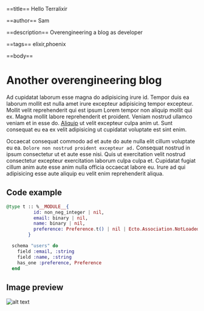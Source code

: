 ==title==
Hello Terralixir

==author==
Sam

==description==
Overengineering a blog as developer

==tags==
elixir,phoenix

==body==



# Another overengineering blog

Ad cupidatat laborum esse magna do adipisicing irure id. Tempor duis ea laborum mollit est nulla amet irure excepteur adipisicing tempor excepteur. Mollit velit reprehenderit qui est ipsum Lorem tempor non aliquip mollit qui ex. Magna mollit labore reprehenderit et proident. Veniam nostrud ullamco veniam et in esse do. [Aliquip](https://terralixir.dev) ut velit excepteur culpa anim ut. Sunt consequat eu ea ex velit adipisicing ut cupidatat voluptate est sint enim.

Occaecat consequat commodo ad et aute do aute nulla elit cillum voluptate eu ea. `Dolore non nostrud proident excepteur ad.` Consequat nostrud in ipsum consectetur ut et aute esse nisi. Quis ut exercitation velit nostrud consectetur excepteur exercitation laborum culpa culpa et. Cupidatat fugiat cillum anim aute esse anim nulla officia occaecat labore eu. Irure ad qui adipisicing esse aute aliquip eu velit enim reprehenderit aliqua.

## Code example
```elixir
@type t :: %__MODULE__{
          id: non_neg_integer | nil,
          email: binary | nil,
          name: binary | nil,
          preference: Preference.t() | nil | Ecto.Association.NotLoaded.t()
        }

  schema "users" do
    field :email, :string
    field :name, :string
    has_one :preference, Preference
  end
```

## Image preview

![alt text](picture.jpg "Awesome picture")
